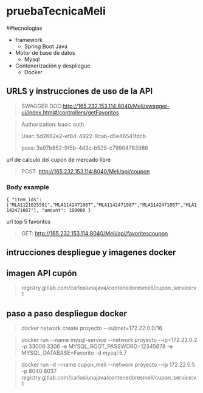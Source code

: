 # pruebaTecnicaMeli
##tecnologias

* framework
  * Spring Boot Java
* Motor de base de datos
  * Mysql
* Contenerización y despliegue
  * Docker

## URLS y instrucciones de uso de la API
> SWAGGER DOC:http://165.232.153.114:8040/Meli/swagger-ui/index.html#/controllers/getFavoritos

> Authorization: basic auth
> 
> User: 5d2662e2-ef84-4922-9cab-d5e46541fdcb
> 
> pass: 3a97b852-9f5b-4d3c-b529-c79904783986

url de calculo del cupon de mercado libre 
> POST: http://165.232.153.114:8040/Meli/api/coupon
### Body example
`{
"item_ids": ["MLA1121025591","MLA1142471087","MLA1142471087","MLA1142471087","MLA1142471087"],
"amount": 100000
}`

url top 5 favoritos
> GET: http://165.232.153.114:8040/Meli/api/favoritescoupon

## intrucciones despliegue y imagenes docker

## imagen API cupón

> registry.gitlab.com/carloslunajava/contenedoresmeli/cupon_service:v1

## paso a paso despliegue docker

>docker network create proyecto --subnet=172.22.0.0/16

>docker run --name mysql-service --network proyecto --ip=172.22.0.2 -p 33006:3306 -e MYSQL_ROOT_PASSWORD=12345678 -e MYSQL_DATABASE=Favorito -d mysql:5.7

>docker run -d --name cupon_meli --network proyecto --ip 172.22.0.5 -p 8040:8037 registry.gitlab.com/carloslunajava/contenedoresmeli/cupon_service:v1